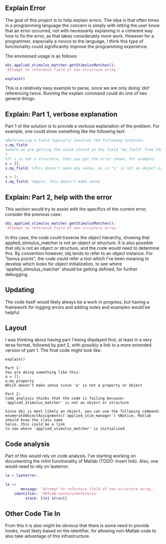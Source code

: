 ## Explain Error ##

The goal of this project is to help explain errors. The idea is that often times in a programming language the concern is simply with letting the user know that an error occurred, not with necessarily explaining in a coherent way how to fix the error, as that takes considerably more work. However for a programmer, especially a novice to the language, I think this type of functionality could significantly improve the programming experience.

The envisioned usage is as follows:

````Matlab
obj.applied_stimulus_matcher.getStimulusMatches();
'Attempt to reference field of non-structure array.'

explain()
````

This is a relatively easy example to parse, since we are only doing 'dot' referencing twice. Running the explain command could do one of two general things.

## Explain: Part 1, verbose explanation ##

Part 1 of the solution is to provide a verbose explanation of the problem. For example, one could show something like the following text:

````Matlab
%Referencing a field typically involves the following notation:
s.my_field 
%where we are getting the value stored in the field "my_field" from the structure or object "s"
%
%If s is not a structure, then you get the error shown, for example:
s = [];
s.my_field; %This doesn't make any sense, as is "s" is not an object or structure.

s = 2;
s.my_field; %Again, this doesn't make sense

````

## Explain: Part 2, help with the error ##

This section would try to assist with the specifics of the current error, consider the previous case:
````Matlab
obj.applied_stimulus_matcher.getStimulusMatches();
'Attempt to reference field of non-structure array.'
````

In this case, the code could traverse the object hierarchy, showing that applied_stimulus_matcher is not an object or structure. It is also possible that obj is not an object or structure, and the code would need to determine this. By convention however, obj tends to refer to an object instance. For "bonus points", the code could refer a tool which I've been meaning to develop which looks for object initialization, to see where 'applied_stimulus_matcher' should be getting defined, for further debugging.

## Updating ##

The code itself would likely always be a work in progress, but having a framework for logging errors and adding notes and examples would be helpful. 

## Layout ##

I was thinking about having part 1 being displayed first, at least in a very terse format, followed by part 2, with possibly a link to a more extended version of part 1. The final code might look like:

````
explain()

Part 1:
You are doing something like this:
a = [];
a.my_property
Which doesn't make sense since 'a' is not a property or object

Part 2:
Code analysis thinks that the code is failing because:
'applied_stimulus_matcher' is not an object or structure

Since obj is most likely an object, you can use the following command:
enumerateObjectAssignments('applied_stim_manager') %Notice, Matlab should know the class name
%also, this could be a link
to see where 'applied_stimulus_matcher' is initialized
````

## Code analysis ##
Part of this would rely on code analysis. I've starting working on documenting the mlint functionality of Matlab (TODO: Insert link). Also, one would need to rely on lasterror:

````Matlab
le = lasterror;

le => 
       message: 'Attempt to reference field of non-structure array.'
    identifier: 'MATLAB:nonStrucReference'
         stack: [0x1 struct]
````

## Other Code Tie In ##

From this it is also might be obvious that there is some need to provide hooks, most likely based on the identifier, for allowing non-Matlab code to also take advantage of this infrastructure.
